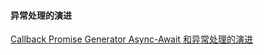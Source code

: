 #### 异常处理的演进

[Callback Promise Generator Async-Await 和异常处理的演进](https://juejin.im/post/589036f8570c3500621a3be2)

